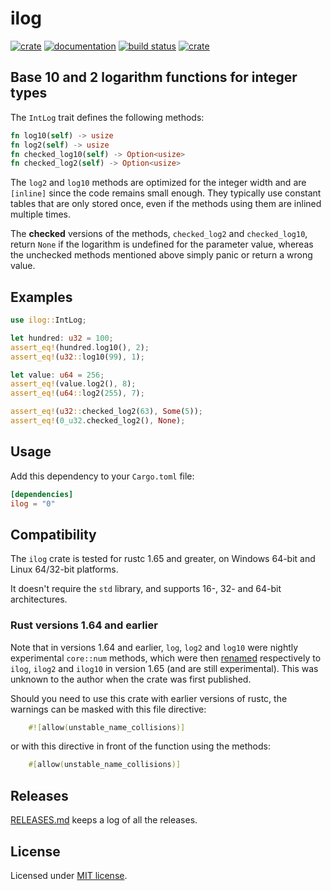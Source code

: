 # ilog

[![crate](https://img.shields.io/crates/v/ilog.svg)](https://crates.io/crates/ilog)
[![documentation](https://docs.rs/ilog/badge.svg)](https://docs.rs/ilog)
[![build status](https://github.com/blueglyph/ilog/actions/workflows/master.yml/badge.svg)](https://github.com/blueglyph/ilog/actions)
[![crate](https://img.shields.io/crates/l/ilog.svg)](https://github.com/blueglyph/ilog/blob/master/LICENSE-MIT)

## Base 10 and 2 logarithm functions for integer types

The `IntLog` trait defines the following methods:

```rust
fn log10(self) -> usize
fn log2(self) -> usize
fn checked_log10(self) -> Option<usize>
fn checked_log2(self) -> Option<usize>
```

The `log2` and `log10` methods are optimized for the integer width and are
`[inline]` since the code remains small enough. They typically use constant tables
that are only stored once, even if the methods using them are inlined multiple times.

The **checked** versions of the methods, `checked_log2` and `checked_log10`,
return `None` if the logarithm is undefined for the parameter value, whereas the unchecked
methods mentioned above simply panic or return a wrong value.

## Examples

```rust
use ilog::IntLog;

let hundred: u32 = 100;
assert_eq!(hundred.log10(), 2);
assert_eq!(u32::log10(99), 1);

let value: u64 = 256;
assert_eq!(value.log2(), 8);
assert_eq!(u64::log2(255), 7);

assert_eq!(u32::checked_log2(63), Some(5));
assert_eq!(0_u32.checked_log2(), None);
```

## Usage

Add this dependency to your `Cargo.toml` file:

```toml
[dependencies]
ilog = "0"
```

## Compatibility

The `ilog` crate is tested for rustc 1.65 and greater, on Windows 64-bit and Linux 64/32-bit platforms.

It doesn't require the `std` library, and supports 16-, 32- and 64-bit architectures.

### Rust versions 1.64 and earlier

Note that in versions 1.64 and earlier, `log`, `log2` and `log10` were nightly experimental `core::num` methods, which were then [renamed](https://github.com/rust-lang/rust/commit/c18f22058bc351224ad2b89e9d352e050275f475)
respectively to `ilog`, `ilog2` and `ilog10` in version 1.65 (and are still experimental). This was unknown to the author when the
crate was first published.

Should you need to use this crate with earlier versions of rustc, the warnings can be masked with this file directive:

```rust
    #![allow(unstable_name_collisions)]
```

or with this directive in front of the function using the methods:

```rust
    #[allow(unstable_name_collisions)]
```

## Releases

[RELEASES.md](RELEASES.md) keeps a log of all the releases.

## License

Licensed under [MIT license](https://choosealicense.com/licenses/mit/).

